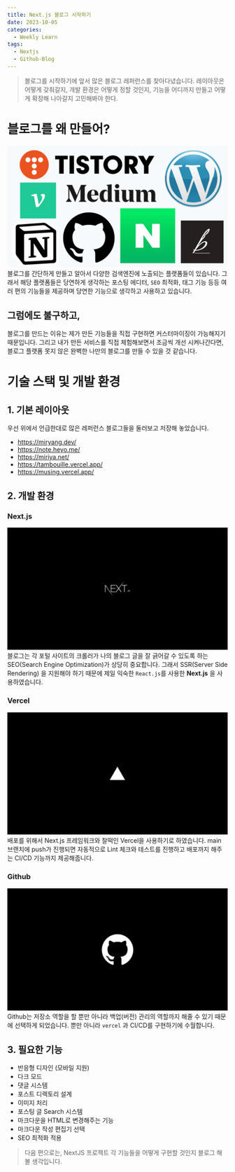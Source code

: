 ```yaml
---
title: Next.js 블로그 시작하기
date: 2023-10-05
categories:
  - Weekly Learn
tags:
  - Nextjs
  - Github-Blog
---
```


> 블로그를 시작하기에 앞서 많은 블로그 레퍼런스를 찾아다녔습니다. 레이아웃은 어떻게 갖춰갈지, 개발 환경은 어떻게 정할 것인지, 기능을 어디까지 만들고 어떻게 확장해 나아갈지 고민해봐야 한다.

# 블로그를 왜 만들어?

![](images/Pasted%20image%2020231005200755.png)블로그를 간단하게 만들고 알아서 다양한 검색엔진에 노출되는 플랫폼들이 있습니다. 그래서 해당 플랫폼들은 당연하게 생각하는 포스팅 에디터, `SEO` 최적화, 태그 기능 등등 여러 편의 기능들을 제공하며 당연한 기능으로 생각하고 사용하고 있습니다.

## 그럼에도 불구하고,

블로그를 만드는 이유는 제가 만든 기능들을 직접 구현하면 커스터마이징이 가능해지기 때문입니다. 그리고 내가 만든 서비스를 직접 체험해보면서 조금씩 개선 시켜나간다면, 블로그 플랫폼 못지 않은 완벽한 나만의 블로그를 만들 수 있을 것 같습니다.

# 기술 스택 및 개발 환경

## 1. 기본 레이아웃

우선 위에서 언급한대로 많은 레퍼런스 블로그들을 둘러보고 저장해 놓았습니다.

- https://miryang.dev/
- https://note.heyo.me/
- https://miriya.net/
- https://tambouille.vercel.app/
- https://musing.vercel.app/

## 2. 개발 환경

### Next.js

![](images/Pasted%20image%2020231005192708.png) 블로그는 각 포털 사이트의 크롤러가 나의 블로그 글을 잘 긁어갈 수 있도록 하는 SEO(Search Engine Optimization)가 상당히 중요합니다. 그래서 SSR(Server Side Rendering) 을 지원해야 하기 때문에 제일 익숙한 `React.js`를 사용한 **Next.js** 을 사용하였습니다.

### Vercel

![](images/Pasted%20image%2020231005192643.png) 배포를 위해서 Next.js 프레임워크와 찰떡인 Vercel을 사용하기로 하였습니다. main 브랜치에 push가 진행되면 자동적으로 Lint 체크와 테스트를 진행하고 배포까지 해주는 CI/CD 기능까지 제공해줍니다.

### Github

![](images/Pasted%20image%2020231005192747.png) Github는 저장소 역할을 할 뿐만 아니라 백업(버전) 관리의 역할까지 해줄 수 있기 때문에 선택하게 되었습니다. 뿐만 아니라 `vercel` 과 CI/CD를 구현하기에 수월합니다.

## 3. 필요한 기능

- 반응형 디자인 (모바일 지원)
- 다크 모드
- 댓글 시스템
- 포스트 디렉토리 설계
- 이미지 처리
- 포스팅 글 Search 시스템
- 마크다운을 HTML로 변경해주는 기능
- 마크다운 작성 편집기 선택
- SEO 최적화 적용

> 다음 편으로는, NextJS 프로젝트 각 기능들을 어떻게 구현할 것인지 블로그 해볼 생각입니다.
